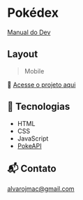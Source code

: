 # Pokédex

[Manual do Dev](https://www.youtube.com/watch?v=SjtdH3dWLa8)

## Layout
> Mobile

🔗 [Acesse o projeto aqui](https://alvarojmac.github.io/pokedex)

## 📡 Tecnologias

- HTML
- CSS
- JavaScript
- [PokeAPI](https://pokeapi.co)

## 📬 Contato

alvarojmac@gmail.com
